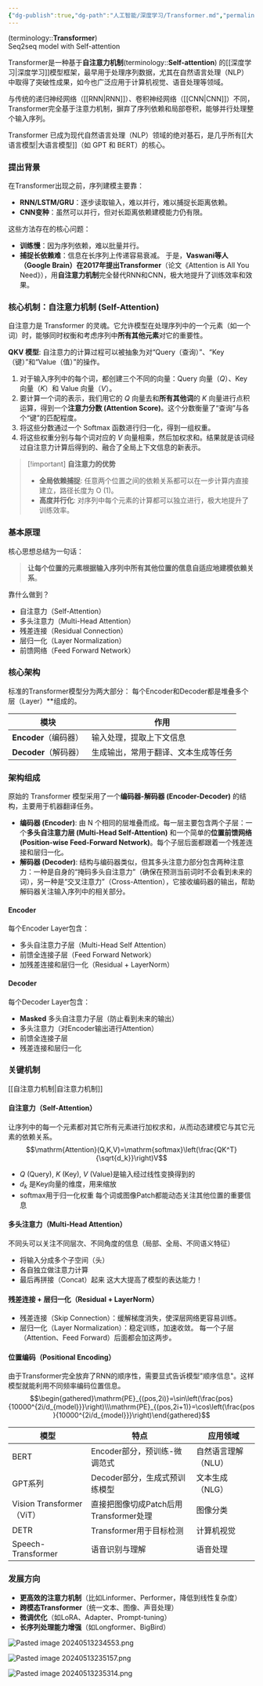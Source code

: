 ```yaml
---
{"dg-publish":true,"dg-path":"人工智能/深度学习/Transformer.md","permalink":"/人工智能/深度学习/Transformer/","dgPassFrontmatter":true,"noteIcon":"","created":"2024-05-13T23:08:41.000+08:00","updated":"2025-08-28T21:53:12.811+08:00"}
---
```



(terminology::**Transformer**)   
Seq2seq  model with  Self-attention

Transformer是一种基于**自注意力机制**(terminology::**Self-attention**) 的[[深度学习\|深度学习]]模型框架，最早用于处理序列数据，尤其在自然语言处理（NLP）中取得了突破性成果，如今也广泛应用于计算机视觉、语音处理等领域。

与传统的递归神经网络（[[RNN\|RNN]]）、卷积神经网络（[[CNN\|CNN]]）不同，Transformer完全基于注意力机制，摒弃了序列依赖和局部卷积，能够并行处理整个输入序列。

Transformer 已成为现代自然语言处理（NLP）领域的绝对基石，是几乎所有[[大语言模型\|大语言模型]]（如 GPT 和 BERT）的核心。

### 提出背景
在Transformer出现之前，序列建模主要靠：
- **RNN/LSTM/GRU**：逐步读取输入，难以并行，难以捕捉长距离依赖。
- **CNN变种**：虽然可以并行，但对长距离依赖建模能力仍有限。


这些方法存在的核心问题：
- **训练慢**：因为序列依赖，难以批量并行。
- **捕捉长依赖难**：信息在长序列上传递容易衰减。
于是，**Vaswani等人（Google Brain）在2017年提出Transformer**（论文《Attention is All You Need》），用**自注意力机制**完全替代RNN和CNN，极大地提升了训练效率和效果。

### 核心机制：自注意力机制 (Self-Attention)

自注意力是 Transformer 的灵魂。它允许模型在处理序列中的一个元素（如一个词）时，能够同时权衡和考虑序列中**所有其他元素**对它的重要性。

**QKV 模型**: 自注意力的计算过程可以被抽象为对“Query（查询）”、“Key（键）”和“Value（值）”的操作。
1.  对于输入序列中的每个词，都创建三个不同的向量：Query 向量（$Q$）、Key 向量（$K$）和 Value 向量（$V$）。
2.  要计算一个词的表示，我们用它的 $Q$ 向量去和**所有其他词**的 $K$ 向量进行点积运算，得到一个**注意力分数 (Attention Score)**。这个分数衡量了“查询”与各个“键”的匹配程度。
3.  将这些分数通过一个 Softmax 函数进行归一化，得到一组权重。
4.  将这些权重分别与每个词对应的 $V$ 向量相乘，然后加权求和。结果就是该词经过自注意力计算后得到的、融合了全局上下文信息的新表示。

> [!important] **自注意力的优势**
> - **全局依赖捕捉**: 任意两个位置之间的依赖关系都可以在一步计算内直接建立，路径长度为 O (1)。
> - **高度并行化**: 对序列中每个元素的计算都可以独立进行，极大地提升了训练效率。


### 基本原理
核心思想总结为一句话：
> **让每个位置的元素根据输入序列中所有其他位置的信息自适应地建模依赖关系**。

靠什么做到？
- 自注意力（Self-Attention）
- 多头注意力（Multi-Head Attention）
- 残差连接（Residual Connection）
- 层归一化（Layer Normalization）
- 前馈网络（Feed Forward Network）

### 核心架构
标准的Transformer模型分为两大部分：
每个Encoder和Decoder都是堆叠多个层（Layer）**组成的。

|模块|作用|
|---|---|
|**Encoder**（编码器）|输入处理，提取上下文信息|
|**Decoder**（解码器）|生成输出，常用于翻译、文本生成等任务|

### 架构组成

原始的 Transformer 模型采用了一个**编码器-解码器 (Encoder-Decoder)** 的结构，主要用于机器翻译任务。

- **编码器 (Encoder)**: 由 N 个相同的层堆叠而成。每一层主要包含两个子层：一个**多头自注意力层 (Multi-Head Self-Attention)** 和一个简单的**位置前馈网络 (Position-wise Feed-Forward Network)**。每个子层后面都跟着一个残差连接和层归一化。
- **解码器 (Decoder)**: 结构与编码器类似，但其多头注意力部分包含两种注意力：一种是自身的“掩码多头自注意力”（确保在预测当前词时不会看到未来的词），另一种是“交叉注意力”（Cross-Attention），它接收编码器的输出，帮助解码器关注输入序列中的相关部分。
#### Encoder 
每个Encoder Layer包含：
- 多头自注意力子层（Multi-Head Self Attention）
- 前馈全连接子层（Feed Forward Network）
- 加残差连接和层归一化（Residual + LayerNorm）
#### Decoder 
每个Decoder Layer包含：
- **Masked** 多头自注意力子层（防止看到未来的输出）
- 多头注意力（对Encoder输出进行Attention）
- 前馈全连接子层
- 残差连接和层归一化

### 关键机制
[[自注意力机制\|自注意力机制]] 

#### 自注意力（Self-Attention）
让序列中的每一个元素都对其它所有元素进行加权求和，从而动态建模它与其它元素的依赖关系。
$$\mathrm{Attention}(Q,K,V)=\mathrm{softmax}\left(\frac{QK^T}{\sqrt{d_k}}\right)V$$

-  $Q$ (Query), $K$ (Key), $V$ (Value)是输入经过线性变换得到的
-  $d_k$ 是Key向量的维度，用来缩放
- softmax用于归一化权重
每个词或图像Patch都能动态关注其他位置的重要信息

#### 多头注意力（Multi-Head Attention）
不同头可以关注不同层次、不同角度的信息（局部、全局、不同语义特征） 
- 将输入分成多个子空间（头）
- 各自独立做注意力计算
- 最后再拼接（Concat）起来
这大大提高了模型的表达能力！

#### 残差连接 + 层归一化（Residual + LayerNorm）
- 残差连接（Skip Connection）：缓解梯度消失，使深层网络更容易训练。
- 层归一化（Layer Normalization）：稳定训练，加速收敛。
每一个子层（Attention、Feed Forward）后面都会加这两步。

#### 位置编码（Positional Encoding）
由于Transformer完全放弃了RNN的顺序性，需要显式告诉模型"顺序信息"。这样模型就能利用不同频率编码位置信息。
$$\begin{gathered}\mathrm{PE}_{(pos,2i)}=\sin\left(\frac{pos}{10000^{2i/d_{model}}}\right)\\\mathrm{PE}_{(pos,2i+1)}=\cos\left(\frac{pos}{10000^{2i/d_{model}}}\right)\end{gathered}$$


|模型|特点|应用领域|
|---|---|---|
|BERT|Encoder部分，预训练-微调范式|自然语言理解（NLU）|
|GPT系列|Decoder部分，生成式预训练模型|文本生成（NLG）|
|Vision Transformer（ViT）|直接把图像切成Patch后用Transformer处理|图像分类|
|DETR|Transformer用于目标检测|计算机视觉|
|Speech-Transformer|语音识别与理解|语音处理|

### 发展方向
- **更高效的注意力机制**（比如Linformer、Performer，降低到线性复杂度）
- **跨模态Transformer**（统一文本、图像、声音处理）
- **微调优化**（如LoRA、Adapter、Prompt-tuning）
- **长序列处理能力增强**（如Longformer、BigBird）



![Pasted image 20240513234553.png](../img/user/Functional%20files/Photo%20Resources/Pasted%20image%2020240513234553.png)



![Pasted image 20240513235157.png](../img/user/Functional%20files/Photo%20Resources/Pasted%20image%2020240513235157.png)

![Pasted image 20240513235314.png](../img/user/Functional%20files/Photo%20Resources/Pasted%20image%2020240513235314.png)


